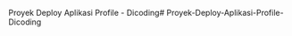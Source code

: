 Proyek Deploy Aplikasi Profile - Dicoding#   P r o y e k - D e p l o y - A p l i k a s i - P r o f i l e - D i c o d i n g  
 